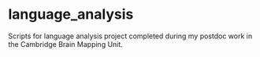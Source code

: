 # language_analysis
Scripts for language analysis project completed during my postdoc work in the Cambridge Brain Mapping Unit.


